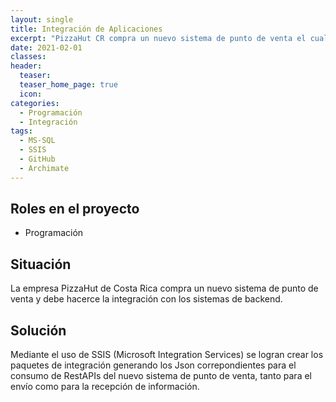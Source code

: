 ```yaml
---
layout: single
title: Integración de Aplicaciones
excerpt: "PizzaHut CR compra un nuevo sistema de punto de venta el cual debe integrar con lo sistemas de backend."
date: 2021-02-01
classes: 
header: 
  teaser: 
  teaser_home_page: true
  icon: 
categories:
  - Programación
  - Integración
tags:  
  - MS-SQL
  - SSIS
  - GitHub
  - Archimate
---
```


## Roles en el proyecto

- Programación

## Situación

La empresa PizzaHut de Costa Rica compra un nuevo sistema de punto de venta y debe hacerce la integración con los sistemas de backend.

## Solución

Mediante el uso de SSIS (Microsoft Integration Services) se logran crear los paquetes de integración generando los Json correpondientes para el consumo de RestAPIs del nuevo sistema de punto de venta, tanto para el envío como para la recepción de información.

